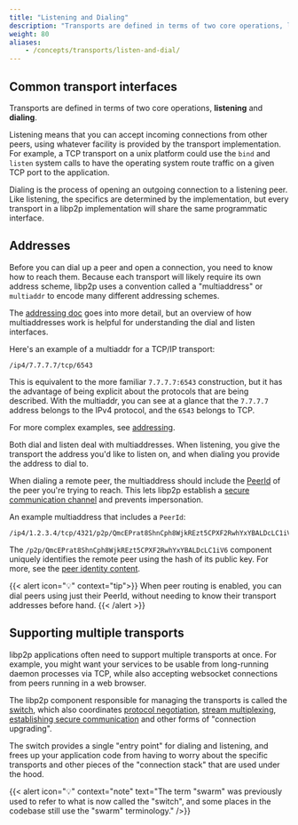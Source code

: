 ```yaml
---
title: "Listening and Dialing"
description: "Transports are defined in terms of two core operations, listening and dialing. Learn about how peers use both interfaces in libp2p."
weight: 80
aliases:
    - /concepts/transports/listen-and-dial/
---
```


## Common transport interfaces

Transports are defined in terms of two core operations, **listening** and
**dialing**.

Listening means that you can accept incoming connections from other peers,
using whatever facility is provided by the
transport implementation. For example, a TCP transport on a unix platform could
use the `bind` and `listen` system calls to have the operating system route
traffic on a given TCP port to the application.

Dialing is the process of opening an outgoing connection to a listening peer.
Like listening, the specifics are determined by the implementation, but every
transport in a libp2p implementation will share the same programmatic interface.

## Addresses

Before you can dial up a peer and open a connection, you need to know how to
reach them. Because each transport will likely require its own address scheme,
libp2p uses a convention called a "multiaddress" or `multiaddr` to encode
many different addressing schemes.

The [addressing doc](../../fundamentals/addressing) goes into more detail, but an overview
of how multiaddresses work is helpful for understanding the dial and listen
interfaces.

Here's an example of a multiaddr for a TCP/IP transport:

```shell
/ip4/7.7.7.7/tcp/6543
```

This is equivalent to the more familiar `7.7.7.7:6543` construction, but it
has the advantage of being explicit about the protocols that are being
described. With the multiaddr, you can see at a glance that the `7.7.7.7`
address belongs to the IPv4 protocol, and the `6543` belongs to TCP.

For more complex examples, see [addressing](../../fundamentals/addressing).

Both dial and listen deal with multiaddresses. When listening, you give the
transport the address you'd like to listen on, and when dialing you provide the
address to dial to.

When dialing a remote peer, the multiaddress should include the
[PeerId](../../fundamentals/peers#peer-id) of the peer you're trying to reach.
This lets libp2p establish a [secure communication channel](../../secure-comm/overview)
and prevents impersonation.

An example multiaddress that includes a `PeerId`:

```shell
/ip4/1.2.3.4/tcp/4321/p2p/QmcEPrat8ShnCph8WjkREzt5CPXF2RwhYxYBALDcLC1iV6
```

The `/p2p/QmcEPrat8ShnCph8WjkREzt5CPXF2RwhYxYBALDcLC1iV6` component uniquely
identifies the remote peer using the hash of its public key.
For more, see the [peer identity content](../../fundamentals/peers#peer-id).

{{< alert icon="💡" context="tip">}}
When peer routing is enabled, you can dial peers using just their PeerId,
without needing to know their transport addresses before hand.
{{< /alert >}}


## Supporting multiple transports

libp2p applications often need to support multiple transports at once. For
example, you might want your services to be usable from long-running daemon
processes via TCP, while also accepting websocket connections from peers running
in a web browser.

The libp2p component responsible for managing the transports is called the
[switch][definition_switch], which also coordinates
[protocol negotiation](../../fundamentals/protocols/#protocol-negotiation),
[stream multiplexing](../../multiplex/overview),
[establishing secure communication](../../secure-comm/overview) and other forms of
"connection upgrading".

The switch provides a single "entry point" for dialing and listening, and frees
up your application code from having to worry about the specific transports
and other pieces of the "connection stack" that are used under the hood.

{{< alert icon="💡" context="note" text="The term \"swarm\" was previously used to refer to what is now called the \"switch\", and some places in the codebase still use the \"swarm\" terminology." />}}

[definition_switch]: ../../appendix/glossary/#switch
